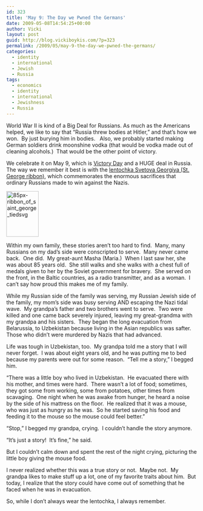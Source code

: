 ```yaml
---
id: 323
title: 'May 9: The Day we Pwned the Germans'
date: 2009-05-08T14:54:25+00:00
author: Vicki
layout: post
guid: http://blog.vickiboykis.com/?p=323
permalink: /2009/05/may-9-the-day-we-pwned-the-germans/
categories:
  - identity
  - international
  - Jewish
  - Russia
tags:
  - economics
  - identity
  - international
  - Jewishness
  - Russia
---
```

World War II is kind of a Big Deal for Russians. As much as the Americans helped, we like to say that &#8220;Russia threw bodies at Hitler,&#8221; and that&#8217;s how we won.  By just burying him in bodies.   Also, we probably started making German soldiers drink moonshine vodka (that would be vodka made out of cleaning alcohols.)  That would be the other point of victory.

We celebrate it on May 9, which is [Victory Day](http://en.wikipedia.org/wiki/Victory_Day_(Eastern_Europe)) and a HUGE deal in Russia.   The way we remember it best is with the [lentochka Svetova Georgiya (St. George ribbon)](http://en.wikipedia.org/wiki/Ribbon_of_Saint_George), which commemorates the enormous sacrifices that ordinary Russians made to win against the Nazis.

[<img class="aligncenter size-full wp-image-324" title="85px-ribbon_of_saint_george_tiedsvg" src="http://blog.vickiboykis.com/wp-content/uploads/2009/05/85px-ribbon_of_saint_george_tiedsvg.png" alt="85px-ribbon_of_saint_george_tiedsvg" width="85" height="120" />](http://blog.vickiboykis.com/wp-content/uploads/2009/05/85px-ribbon_of_saint_george_tiedsvg.png)

Within my own family, these stories aren&#8217;t too hard to find.  Many, many Russians on my dad&#8217;s side were conscripted to serve.  Many never came back.  One did.  My great-aunt Masha (Maria.)  When I last saw her, she was about 85 years old.  She still walks and she walks with a chest full of medals given to her by the Soviet government for bravery.  She served on the front, in the Baltic countries, as a radio transmitter, and as a woman.  I can&#8217;t say how proud this makes me of my family.

While my Russian side of the family was serving, my Russian Jewish side of the family, my mom&#8217;s side was busy serving AND escaping the Nazi tidal wave.  My grandpa&#8217;s father and two brothers went to serve.  Two were killed and one came back severely injured, leaving my great-grandma with my grandpa and his sisters.  They began the long evacuation from Belarussia, to Uzbekistan because living in the Asian republics was safter.  Those who didn&#8217;t were murdered by Nazis that had advanced.

Life was tough in Uzbekistan, too.  My grandpa told me a story that I will never forget.  I was about eight years old, and he was putting me to bed because my parents were out for some reason.  &#8220;Tell me a story,&#8221; I begged him.

&#8220;There was a little boy who lived in Uzbekistan.  He evacuated there with his mother, and times were hard.  There wasn&#8217;t a lot of food; sometimes, they got some from working, some from potatoes, other times from scavaging.  One night when he was awake from hunger, he heard a noise by the side of his mattress on the floor.  He realized that it was a mouse, who was just as hungry as he was.  So he started saving his food and feeding it to the mouse so the mouse could feel better.&#8221;

&#8220;Stop,&#8221; I begged my grandpa, crying.  I couldn&#8217;t handle the story anymore.

&#8220;It&#8217;s just a story!  It&#8217;s fine,&#8221; he said.

But I couldn&#8217;t calm down and spent the rest of the night crying, picturing the little boy giving the mouse food.

I never realized whether this was a true story or not.  Maybe not.  My grandpa likes to make stuff up a lot, one of my favorite traits about him.  But today, I realize that the story could have come out of something that he faced when he was in evacuation.

So, while I don&#8217;t always wear the lentochka, I always remember.